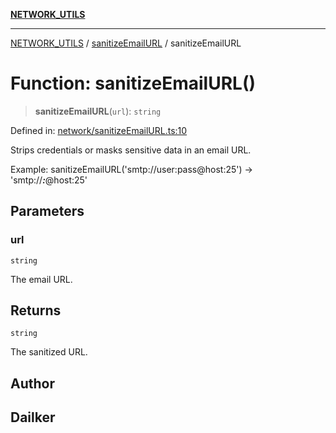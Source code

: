[**NETWORK_UTILS**](../../README.md)

***

[NETWORK_UTILS](../../README.md) / [sanitizeEmailURL](../README.md) / sanitizeEmailURL

# Function: sanitizeEmailURL()

> **sanitizeEmailURL**(`url`): `string`

Defined in: [network/sanitizeEmailURL.ts:10](https://github.com/dailker/everyutil/blob/7c30ec40bbb398255a9be572db0a537e8bcb9c11/src/network/sanitizeEmailURL.ts#L10)

Strips credentials or masks sensitive data in an email URL.

Example: sanitizeEmailURL('smtp://user:pass@host:25') → 'smtp://***:***@host:25'

## Parameters

### url

`string`

The email URL.

## Returns

`string`

The sanitized URL.

## Author

## Dailker
